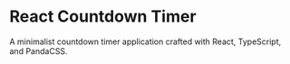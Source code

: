 # React Countdown Timer

A minimalist countdown timer application crafted with React, TypeScript, and PandaCSS.
